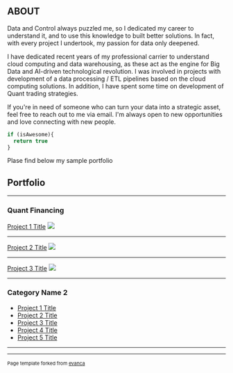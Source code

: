 ## ABOUT
Data and Control always puzzled me, so I dedicated my career to understand it, and to use this knowledge to built better solutions. In fact, with every project I undertook, my passion for data only deepened.


I have dedicated recent years of my professional carrier to understand cloud computing and data warehousing, as these act as the engine for Big Data and AI-driven technological revolution. I was involved in projects with development of a data processing / ETL pipelines based on the cloud computing solutions. In addition, I have spent some time on development of Quant trading strategies. 


If you're in need of someone who can turn your data into a strategic asset, feel free to reach out to me via email. I'm always open to new opportunities and love connecting with new people.

```javascript
if (isAwesome){
  return true
}
```

Plase find below my sample portfolio

## Portfolio

---

### Quant Financing 

[Project 1 Title](/sample_page)
<img src="images/dummy_thumbnail.jpg?raw=true"/>

---
[Project 2 Title](/pdf/sample_presentation.pdf)
<img src="images/dummy_thumbnail.jpg?raw=true"/>

---
[Project 3 Title](http://example.com/)
<img src="images/dummy_thumbnail.jpg?raw=true"/>

---

### Category Name 2

- [Project 1 Title](http://example.com/)
- [Project 2 Title](http://example.com/)
- [Project 3 Title](http://example.com/)
- [Project 4 Title](http://example.com/)
- [Project 5 Title](http://example.com/)

---




---
<p style="font-size:11px">Page template forked from <a href="https://github.com/evanca/quick-portfolio">evanca</a></p>
<!-- Remove above link if you don't want to attibute -->
